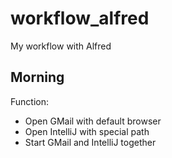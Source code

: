 # workflow_alfred
My workflow with Alfred





## Morning



Function:
- Open GMail with default browser
- Open IntelliJ with special path
- Start GMail and IntelliJ together